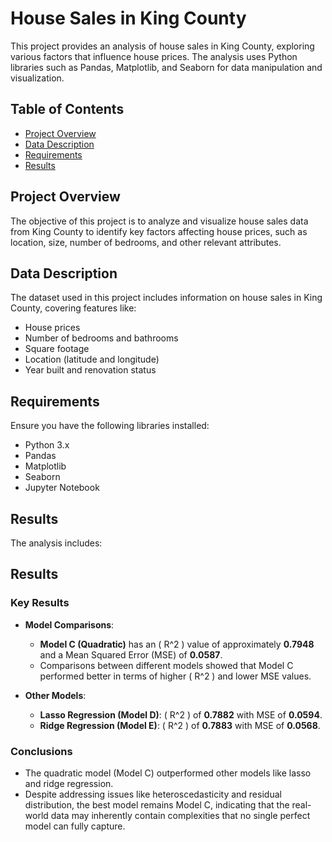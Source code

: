 # House Sales in King County

This project provides an analysis of house sales in King County, exploring various factors that influence house prices. The analysis uses Python libraries such as Pandas, Matplotlib, and Seaborn for data manipulation and visualization.

## Table of Contents
- [Project Overview](#project-overview)
- [Data Description](#data-description)
- [Requirements](#requirements)
- [Results](#results)

## Project Overview
The objective of this project is to analyze and visualize house sales data from King County to identify key factors affecting house prices, such as location, size, number of bedrooms, and other relevant attributes.

## Data Description
The dataset used in this project includes information on house sales in King County, covering features like:
- House prices
- Number of bedrooms and bathrooms
- Square footage
- Location (latitude and longitude)
- Year built and renovation status

## Requirements
Ensure you have the following libraries installed:
- Python 3.x
- Pandas
- Matplotlib
- Seaborn
- Jupyter Notebook

## Results
The analysis includes:
## Results

### Key Results
- **Model Comparisons**:
  - **Model C (Quadratic)** has an \( R^2 \) value of approximately **0.7948** and a Mean Squared Error (MSE) of **0.0587**.
  - Comparisons between different models showed that Model C performed better in terms of higher \( R^2 \) and lower MSE values.

- **Other Models**:
  - **Lasso Regression (Model D)**: \( R^2 \) of **0.7882** with MSE of **0.0594**.
  - **Ridge Regression (Model E)**: \( R^2 \) of **0.7883** with MSE of **0.0568**.

### Conclusions
- The quadratic model (Model C) outperformed other models like lasso and ridge regression.
- Despite addressing issues like heteroscedasticity and residual distribution, the best model remains Model C, indicating that the real-world data may inherently contain complexities that no single perfect model can fully capture.
